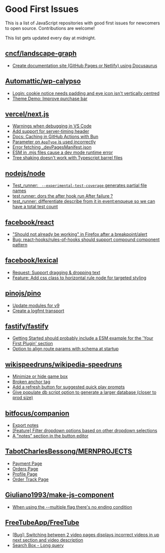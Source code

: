 # Good First Issues

This is a list of JavaScript repositories with good first issues for newcomers to open source. Contributions are welcome!

This list gets updated every day at midnight.

## [cncf/landscape-graph](https://github.com/cncf/landscape-graph)

- [Create documentation site (GitHub Pages or Netlify) using Docusaurus](https://github.com/cncf/landscape-graph/issues/97)

## [Automattic/wp-calypso](https://github.com/Automattic/wp-calypso)

- [Login: cookie notice needs padding and eye icon isn't vertically centred](https://github.com/Automattic/wp-calypso/issues/65961)
- [Theme Demo: Improve purchase bar](https://github.com/Automattic/wp-calypso/issues/85539)

## [vercel/next.js](https://github.com/vercel/next.js)

- [Warnings when debugging in VS Code](https://github.com/vercel/next.js/issues/24349)
- [Add support for server-timing header](https://github.com/vercel/next.js/issues/12382)
- [Docs: Caching in GitHub Actions with Bun](https://github.com/vercel/next.js/issues/57079)
- [Parameter on `AppType` is used incorrectly](https://github.com/vercel/next.js/issues/42846)
- [Error fetching _devPagesManifest.json](https://github.com/vercel/next.js/issues/17274)
- [ESM in .mjs files cause a dev mode runtime error](https://github.com/vercel/next.js/issues/17806)
- [Tree shaking doesn't work with Typescript barrel files](https://github.com/vercel/next.js/issues/12557)

## [nodejs/node](https://github.com/nodejs/node)

- [Test_runner: ` --experimental-test-coverage` generates partial file names](https://github.com/nodejs/node/issues/51299)
- [test runner: dors the after hook run After failure ?](https://github.com/nodejs/node/issues/50901)
- [test_runner: differentiate describe from it in event:enqueue so we can have a total test count](https://github.com/nodejs/node/issues/51235)

## [facebook/react](https://github.com/facebook/react)

- ["Should not already be working" in Firefox after a breakpoint/alert](https://github.com/facebook/react/issues/17355)
- [Bug: react-hooks/rules-of-hooks should support compound component pattern](https://github.com/facebook/react/issues/20700)

## [facebook/lexical](https://github.com/facebook/lexical)

- [Request: Support dragging & dropping text](https://github.com/facebook/lexical/issues/353)
- [Feature: Add css class to horizontal rule node for targeted styling](https://github.com/facebook/lexical/issues/4336)

## [pinojs/pino](https://github.com/pinojs/pino)

- [Update modules for v9](https://github.com/pinojs/pino/issues/1762)
- [Create a logfmt transport](https://github.com/pinojs/pino/issues/1879)

## [fastify/fastify](https://github.com/fastify/fastify)

- [Getting Started should probably include a ESM example for the 'Your First Plugin' section](https://github.com/fastify/fastify/issues/5292)
- [Option to align route params with schema at startup](https://github.com/fastify/fastify/issues/5215)

## [wikispeedruns/wikipedia-speedruns](https://github.com/wikispeedruns/wikipedia-speedruns)

- [Minimize or hide game box ](https://github.com/wikispeedruns/wikipedia-speedruns/issues/564)
- [Broken anchor tag](https://github.com/wikispeedruns/wikipedia-speedruns/issues/549)
- [Add a refresh button for suggested quick play prompts](https://github.com/wikispeedruns/wikipedia-speedruns/issues/552)
- [Give populate db script option to generate a larger database (closer to prod size)](https://github.com/wikispeedruns/wikipedia-speedruns/issues/550)

## [bitfocus/companion](https://github.com/bitfocus/companion)

- [Export notes](https://github.com/bitfocus/companion/issues/1711)
- [[Feature] Filter dropdown options based on other dropdown selections](https://github.com/bitfocus/companion/issues/1635)
- [A "notes" section in the button editor](https://github.com/bitfocus/companion/issues/760)

## [TabotCharlesBessong/MERNPROJECTS](https://github.com/TabotCharlesBessong/MERNPROJECTS)

- [Payment Page](https://github.com/TabotCharlesBessong/MERNPROJECTS/issues/57)
- [Orders Page](https://github.com/TabotCharlesBessong/MERNPROJECTS/issues/18)
- [Profile Page](https://github.com/TabotCharlesBessong/MERNPROJECTS/issues/59)
- [Order Track Page](https://github.com/TabotCharlesBessong/MERNPROJECTS/issues/58)

## [Giuliano1993/make-js-component](https://github.com/Giuliano1993/make-js-component)

- [When using the --multiple flag there's no ending condition](https://github.com/Giuliano1993/make-js-component/issues/100)

## [FreeTubeApp/FreeTube](https://github.com/FreeTubeApp/FreeTube)

- [[Bug]: Switching between 2 video pages displays incorrect videos in up next section and video description](https://github.com/FreeTubeApp/FreeTube/issues/2261)
- [Search Box - Long query](https://github.com/FreeTubeApp/FreeTube/issues/940)

